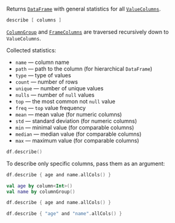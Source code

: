 [//]: # (title: describe)

<!---IMPORT org.jetbrains.kotlinx.dataframe.samples.api.Analyze-->

Returns [`DataFrame`](DataFrame.md) with general statistics for all [`ValueColumns`](DataColumn.md#valuecolumn).

```kotlin
describe [ columns ]
```

[`ColumnGroup`](DataColumn.md#columngroup) and [`FrameColumns`](DataColumn.md#framecolumn) are traversed recursively down to `ValueColumns`.

Collected statistics:
* `name` — column name
* `path` — path to the column (for hierarchical `DataFrame`)
* `type` — type of values
* `count` — number of rows
* `unique` — number of unique values
* `nulls` — number of `null` values
* `top` — the most common not `null` value
* `freq` — `top` value frequency
* `mean` — mean value (for numeric columns)
* `std` — standard deviation (for numeric columns)
* `min` — minimal value (for comparable columns)
* `median` — median value (for comparable columns)
* `max` — maximum value (for comparable columns)

<!---FUN describe-->

```kotlin
df.describe()
```

<dataFrame src="org.jetbrains.kotlinx.dataframe.samples.api.Analyze.describe.html"/>
<!---END-->

To describe only specific columns, pass them as an argument:

<!---FUN describeColumns-->
<tabs>
<tab title="Properties">

```kotlin
df.describe { age and name.allCols() }
```

</tab>
<tab title="Accessors">

```kotlin
val age by column<Int>()
val name by columnGroup()

df.describe { age and name.allCols() }
```

</tab>
<tab title="Strings">

```kotlin
df.describe { "age" and "name".allCols() }
```

</tab></tabs>
<dataFrame src="org.jetbrains.kotlinx.dataframe.samples.api.Analyze.describeColumns.html"/>
<!---END-->
